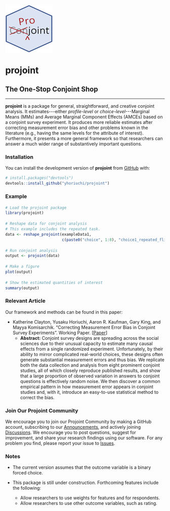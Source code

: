 # <img src="man/figures/projoint.png" align="center" width="150" height="150" />

# projoint

## The One-Stop Conjoint Shop

---

**projoint** is a package for general, straightforward, and creative conjoint analysis. It estimates---either *profile-level* or *choice-level*---Marginal Means (MMs) and Average Marginal Component Effects (AMCEs) based on a conjoint survey experiment. It produces more reliable estimates after correcting measurement error bias and other problems known in the literature (e.g., having the same levels for the attribute of interest). Furthermore, it presents a more general framework so that researchers can answer a much wider range of substantively important questions.

### Installation

You can install the development version of **projoint** from [GitHub](https://github.com/) with:

``` r
# install.packages("devtools")
devtools::install_github("yhoriuchi/projoint")
```

### Example

``` r
# Load the projoint package
library(projoint)

# Reshape data for conjoint analysis
# This example includes the repeated task.
data <- reshape_projoint(exampleData1, 
                         c(paste0("choice", 1:8), "choice1_repeated_flipped"))

# Run conjoint analysis
output <- projoint(data)

# Make a figure
plot(output)

# Show the estimated quantities of interest
summary(output)

```

### Relevant Article

Our framework and methods can be found in this paper:

* Katherine Clayton, Yusaku Horiuchi, Aaron R. Kaufman, Gary King, and Mayya Komisarchik. “Correcting Measurement Error Bias in Conjoint Survey Experiments”. Working Paper. [[Paper](https://gking.harvard.edu/conjointE)]
  + **Abstract:** Conjoint survey designs are spreading across the social sciences due to their unusual capacity to estimate many causal effects from a single randomized experiment. Unfortunately, by their ability to mirror complicated real-world choices, these designs often generate substantial measurement errors and thus bias. We replicate both the data collection and analysis from eight prominent conjoint studies, all of which closely reproduce published results, and show that a large proportion of observed variation in answers to conjoint questions is effectively random noise. We then discover a common empirical pattern in how measurement error appears in conjoint studies and, with it, introduce an easy-to-use statistical method to correct the bias.

### Join Our Projoint Community

We encourage you to join our Projoint Community by making a GitHub account, subscribing to our [Announcements](https://github.com/yhoriuchi/projoint/discussions/categories/announcements), and actively joining [Discussions](https://github.com/yhoriuchi/projoint/discussions). We encourage you to post questions, suggest for improvement, and share your research findings using our software. For any problem you find, please report your issue to [Issues](https://github.com/yhoriuchi/projoint/issues). 

### Notes

* The current version assumes that the outcome variable is a binary forced choice.

* This package is still under construction. Forthcoming features include the following:
  + Allow researchers to use weights for features and for respondents.
  + Allow researchers to use other outcome variables, such as rating.
